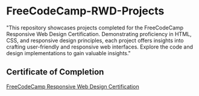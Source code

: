 # FreeCodeCamp-RWD-Projects
"This repository showcases projects completed for the FreeCodeCamp Responsive Web Design Certification. Demonstrating proficiency in HTML, CSS, and responsive design principles, each project offers insights into crafting user-friendly and responsive web interfaces. Explore the code and design implementations to gain valuable insights."
## Certificate of Completion 
[FreeCodeCamp Responsive Web Design Certification](https://www.freecodecamp.org/certification/AhmedAbdul/responsive-web-design)
